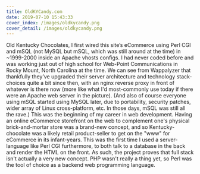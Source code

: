 ```yaml
---
title: OldKYCandy.com
date: 2019-07-10 15:43:33
cover_index: /images/oldkycandy.png
cover_detail: /images/oldkycandy.png
---
```


Old Kentucky Chocolates, I first wired this site’s eCommerce using Perl CGI and mSQL (not MySQL but mSQL, which was still around at the time) in ~1999-2000 inside an Apache vhosts configs. I had never coded before and was working just out of high school for Web-Point Communications in Rocky Mount, North Carolina at the time. We can see from Wappalyzer that thankfully they’ve upgraded their server architecture and technology stack-choices quite a bit since then, with an nginx reverse proxy in front of whatever is there now (more like what I'd most-commonly use today if there were an Apache web server in the picture). (And also of course everyone using mSQL started using MySQL later, due to portability, security patches, wider array of Linux cross-platform, etc. In those days, mSQL was still all the rave.) This was the beginning of my career in web development. Having an online eCommerce storefront on the web to complement one's physical brick-and-mortar store was a brand-new concept, and so Kentucky-chocolate was a likely retail product-seller to get on the "www" for eCommerce in its infant-years. This was the first time I used a server-language like Perl CGI furthermore, to both talk to a database in the back and render the HTML on the front. As such, the project proves that full stack isn't actually a very new concept. PHP wasn't really a thing yet, so Perl was the tool of choice as a backend web programming language.
